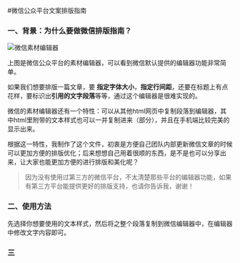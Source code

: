 #微信公众平台文案排版指南

### 一、背景：为什么要做微信排版指南？

![微信素材编辑器](http://tuchuang001-upload.stor.sinaapp.com/%E5%B1%8F%E5%B9%95%E5%BF%AB%E7%85%A7%202014-07-27%2014.30.10.png)

上图是微信公众平台的素材编辑器，可以看到微信默认提供的编辑器功能非常简单。

如果我们想要排版一篇文章，要 **指定字体大小**，**指定行间距**，还要在标题上有点花样，要标识出**引用的文字段落**等等，通过这个编辑器是很难实现的。

微信的素材编辑器还有一个特性：可以从其他html网页中复制段落到编辑器，其中html里附带的文本样式也可以一并复制进来（部分），并且在手机端比较完美的显示出来。

根据这一特性，我制作了这个文件，初衷是方便自己团队内部更新微信文章的时候可以更加方便的排版优化；后来想想自己用着很顺的东西，是不是也可以分享出来，让大家也能更加方便的进行排版和美化呢？

> 因为没有使用过第三方的微信平台，不太清楚那些平台的编辑器功能，如果有第三方平台能提供更好的排版支持，也请你告诉我，谢谢！


### 二、使用方法

先选择你想要使用的文本样式，然后将之整个段落复制到微信编辑器中，在编辑器中修改文字内容即可。

### 三
